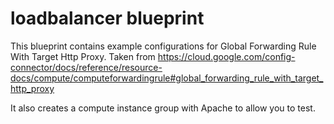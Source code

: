 # loadbalancer blueprint

This blueprint contains example configurations for Global Forwarding Rule With Target Http Proxy. 
Taken from https://cloud.google.com/config-connector/docs/reference/resource-docs/compute/computeforwardingrule#global_forwarding_rule_with_target_http_proxy

It also creates a compute instance group with Apache to allow you to test.

